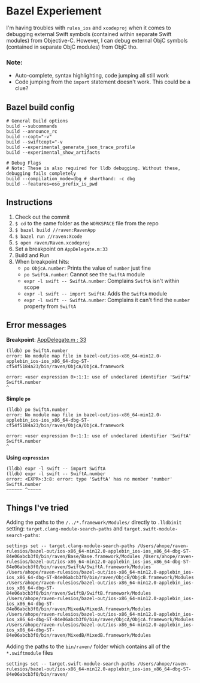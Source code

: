 # Bazel Experiement
I'm having troubles with `rules_ios` and `xcodeproj` when it comes to debugging external Swift symbols (contained within separate Swift modules) from Objective-C. 
However, I can debug external ObjC symbols (contained in separate ObjC modules) from ObjC tho.

### Note:
- Auto-complete, syntax highlighting, code jumping all still work
- Code jumping from the `import` statement doesn't work. This could be a clue?

## Bazel build config
```
# General Build options
build --subcommands
build --announce_rc
build --copt="-v"
build --swiftcopt="-v
build --experimental_generate_json_trace_profile
build --experimental_show_artifacts

# Debug Flags
# Note: These is also required for lldb debugging. Without these, debugging fails completely
build --compilation_mode=dbg # shorthand: -c dbg
build --features=oso_prefix_is_pwd
```
## Instructions
1. Check out the commit
2. `$ cd` to the same folder as the `WORKSPACE` file from the repo
3. `$ bazel build //raven:RavenApp`
4. `$ bazel run //raven:Xcode`
5. `$ open raven/Raven.xcodeproj`
6. Set a breakpoint on `AppDelegate.m:33`
7. Build and Run
8. When breakpoint hits: 
	- `po ObjcA.number`: Prints the value of `number` just fine
	- `po SwiftA.number`: Cannot see the `SwiftA` module
	- `expr -l swift -- SwiftA.number`: Complains `SwiftA` isn't within scope
	- `expr -l swift -- import SwiftA`: Adds the `SwiftA` module
	- `expr -l swift -- SwiftA.number`: Complains it can't find the `number` property from `SwiftA`


## Error messages
**Breakpoint**: [AppDelegate.m : 33](https://github.com/andyyhope/raven-rulesios/blob/main/raven/Base/AppDelegate.m#L33)
```
(lldb) po SwiftA.number 
error: No module map file in bazel-out/ios-x86_64-min12.0-applebin_ios-ios_x86_64-dbg-ST-cf54f5184a23/bin/raven/ObjcA/ObjcA.framework

error: <user expression 0>:1:1: use of undeclared identifier 'SwiftA'
SwiftA.number 
^
```
**Simple `po`**
```
(lldb) po SwiftA.number 
error: No module map file in bazel-out/ios-x86_64-min12.0-applebin_ios-ios_x86_64-dbg-ST-cf54f5184a23/bin/raven/ObjcA/ObjcA.framework

error: <user expression 0>:1:1: use of undeclared identifier 'SwiftA'
SwiftA.number 
^
```
**Using `expression`**
```
(lldb) expr -l swift -- import SwiftA
(lldb) expr -l swift -- SwiftA.number 
error: <EXPR>:3:8: error: type 'SwiftA' has no member 'number'
SwiftA.number 
~~~~~~ ^~~~~~
```

## Things I've tried
Adding the paths to the `/../*.framework/Modules/` directly to `.lldbinit` setting: `target.clang-module-search-paths` and `target.swift-module-search-paths`:
```
settings set -- target.clang-module-search-paths /Users/ahope/raven-rulesios/bazel-out/ios-x86_64-min12.0-applebin_ios-ios_x86_64-dbg-ST-84e06abcb3f0/bin/raven/Base/Base.framework/Modules /Users/ahope/raven-rulesios/bazel-out/ios-x86_64-min12.0-applebin_ios-ios_x86_64-dbg-ST-84e06abcb3f0/bin/raven/SwiftA/SwiftA.framework/Modules /Users/ahope/raven-rulesios/bazel-out/ios-x86_64-min12.0-applebin_ios-ios_x86_64-dbg-ST-84e06abcb3f0/bin/raven/ObjcB/ObjcB.framework/Modules /Users/ahope/raven-rulesios/bazel-out/ios-x86_64-min12.0-applebin_ios-ios_x86_64-dbg-ST-84e06abcb3f0/bin/raven/SwiftB/SwiftB.framework/Modules /Users/ahope/raven-rulesios/bazel-out/ios-x86_64-min12.0-applebin_ios-ios_x86_64-dbg-ST-84e06abcb3f0/bin/raven/MixedA/MixedA.framework/Modules /Users/ahope/raven-rulesios/bazel-out/ios-x86_64-min12.0-applebin_ios-ios_x86_64-dbg-ST-84e06abcb3f0/bin/raven/ObjcA/ObjcA.framework/Modules /Users/ahope/raven-rulesios/bazel-out/ios-x86_64-min12.0-applebin_ios-ios_x86_64-dbg-ST-84e06abcb3f0/bin/raven/MixedB/MixedB.framework/Modules
```

Adding the paths to the `bin/raven/` folder which contains all of the `*.swiftmodule` files
```
settings set -- target.swift-module-search-paths /Users/ahope/raven-rulesios/bazel-out/ios-x86_64-min12.0-applebin_ios-ios_x86_64-dbg-ST-84e06abcb3f0/bin/raven/
```